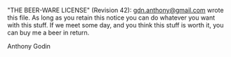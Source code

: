 "THE BEER-WARE LICENSE" (Revision 42):
gdn.anthony@gmail.com wrote this file. As long as you retain this notice you
can do whatever you want with this stuff. If we meet some day, and you think
this stuff is worth it, you can buy me a beer in return.   

Anthony Godin
